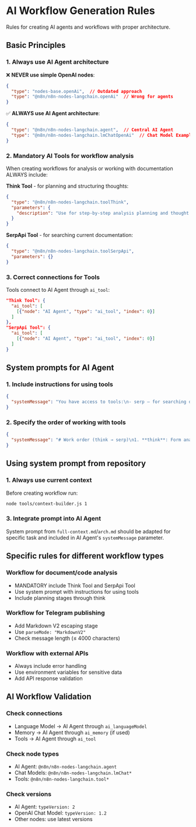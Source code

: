 # AI Workflow Generation Rules

Rules for creating AI agents and workflows with proper architecture.

## Basic Principles

### 1. Always use AI Agent architecture
❌ **NEVER use simple OpenAI nodes**:
```json
{
  "type": "nodes-base.openAi",  // Outdated approach
  "type": "@n8n/n8n-nodes-langchain.openAi"  // Wrong for agents
}
```

✅ **ALWAYS use AI Agent architecture**:
```json
{
  "type": "@n8n/n8n-nodes-langchain.agent",  // Central AI Agent
  "type": "@n8n/n8n-nodes-langchain.lmChatOpenAi"  // Chat Model Example
}
```


### 2. Mandatory AI Tools for workflow analysis
When creating workflows for analysis or working with documentation ALWAYS include:

**Think Tool** - for planning and structuring thoughts:
```json
{
  "type": "@n8n/n8n-nodes-langchain.toolThink",
  "parameters": {
    "description": "Use for step-by-step analysis planning and thought structuring"
  }
}
```

**SerpApi Tool** - for searching current documentation:
```json
{
  "type": "@n8n/n8n-nodes-langchain.toolSerpApi",
  "parameters": {}
}
```

### 3. Correct connections for Tools
Tools connect to AI Agent through `ai_tool`:
```json
"Think Tool": {
  "ai_tool": [
    [{"node": "AI Agent", "type": "ai_tool", "index": 0}]
  ]
},
"SerpApi Tool": {
  "ai_tool": [
    [{"node": "AI Agent", "type": "ai_tool", "index": 0}]
  ]
}
```

## System prompts for AI Agent

### 1. Include instructions for using tools
```json
{
  "systemMessage": "You have access to tools:\n- serp — for searching documentation\n- think — for planning (don't show thoughts to user)"
}
```

### 2. Specify the order of working with tools
```json
{
  "systemMessage": "# Work order (think → serp)\n1. **think**: Form analysis plan\n2. Use **serp** when necessary\n3. Conduct analysis\n4. Compile result"
}
```

## Using system prompt from repository

### 1. Always use current context
Before creating workflow run:
```bash
node tools/context-builder.js 1
```

### 3. Integrate prompt into AI Agent
System prompt from `full-context.md`/`arch.md` should be adapted for specific task and included in AI Agent's `systemMessage` parameter.

## Specific rules for different workflow types

### Workflow for document/code analysis
- MANDATORY include Think Tool and SerpApi Tool
- Use system prompt with instructions for using tools
- Include planning stages through think

### Workflow for Telegram publishing
- Add Markdown V2 escaping stage
- Use `parseMode: "MarkdownV2"`
- Check message length (≤ 4000 characters)

### Workflow with external APIs
- Always include error handling
- Use environment variables for sensitive data
- Add API response validation

## AI Workflow Validation

### Check connections
- Language Model → AI Agent through `ai_languageModel`
- Memory → AI Agent through `ai_memory` (if used)
- Tools → AI Agent through `ai_tool`

### Check node types
- AI Agent: `@n8n/n8n-nodes-langchain.agent`
- Chat Models: `@n8n/n8n-nodes-langchain.lmChat*`
- Tools: `@n8n/n8n-nodes-langchain.tool*`

### Check versions
- AI Agent: `typeVersion: 2`
- OpenAI Chat Model: `typeVersion: 1.2`
- Other nodes: use latest versions
